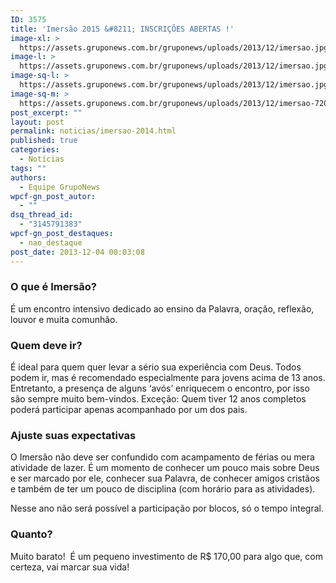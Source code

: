 ```yaml
---
ID: 3575
title: 'Imersão 2015 &#8211; INSCRIÇÕES ABERTAS !'
image-xl: >
  https://assets.gruponews.com.br/gruponews/uploads/2013/12/imersao.jpg
image-l: >
  https://assets.gruponews.com.br/gruponews/uploads/2013/12/imersao.jpg
image-sq-l: >
  https://assets.gruponews.com.br/gruponews/uploads/2013/12/imersao.jpg
image-sq-m: >
  https://assets.gruponews.com.br/gruponews/uploads/2013/12/imersao-720x353.jpg
post_excerpt: ""
layout: post
permalink: noticias/imersao-2014.html
published: true
categories:
  - Notícias
tags: ""
authors:
  - Equipe GrupoNews
wpcf-gn_post_autor:
  - ""
dsq_thread_id:
  - "3145791383"
wpcf-gn_post_destaques:
  - nao_destaque
post_date: 2013-12-04 00:03:08
---
```

<h3>O que é Imersão?</h3>

É um encontro intensivo dedicado ao ensino da Palavra, oração, reflexão, louvor e muita comunhão.

<h3>Quem deve ir?</h3>

É ideal para quem quer levar a sério sua experiência com Deus. Todos podem ir, mas é recomendado especialmente para jovens acima de 13 anos. Entretanto, a presença de alguns ‘avós’ enriquecem o encontro, por isso são sempre muito bem-vindos. Exceção: Quem tiver 12 anos completos poderá participar apenas acompanhado por um dos pais.

<h3>Ajuste suas expectativas</h3>

O Imersão não deve ser confundido com acampamento de férias ou mera atividade de lazer. É um momento de conhecer um pouco mais sobre Deus e ser marcado por ele, conhecer sua Palavra, de conhecer amigos cristãos e também de ter um pouco de disciplina (com horário para as atividades).

Nesse ano não será possível a participação por blocos, só o tempo integral.

<h3>Quanto?</h3>

Muito barato!  É um pequeno investimento de R$ 170,00 para algo que, com certeza, vai marcar sua vida!